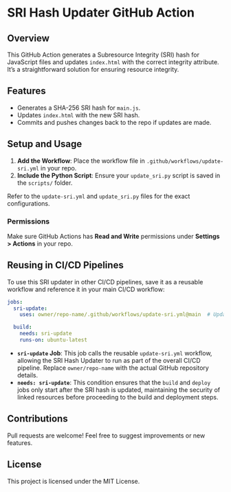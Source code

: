 # SRI Hash Updater GitHub Action

## Overview
This GitHub Action generates a Subresource Integrity (SRI) hash for JavaScript files and updates `index.html` with the correct integrity attribute. It’s a straightforward solution for ensuring resource integrity.

## Features
- Generates a SHA-256 SRI hash for `main.js`.
- Updates `index.html` with the new SRI hash.
- Commits and pushes changes back to the repo if updates are made.

## Setup and Usage

1. **Add the Workflow**: Place the workflow file in `.github/workflows/update-sri.yml` in your repo.
2. **Include the Python Script**: Ensure your `update_sri.py` script is saved in the `scripts/` folder.

Refer to the `update-sri.yml` and `update_sri.py` files for the exact configurations.

### Permissions
Make sure GitHub Actions has **Read and Write** permissions under **Settings > Actions** in your repo.

## Reusing in CI/CD Pipelines
To use this SRI updater in other CI/CD pipelines, save it as a reusable workflow and reference it in your main CI/CD workflow:

```yaml
jobs:
  sri-update:
    uses: owner/repo-name/.github/workflows/update-sri.yml@main  # Update with your repo details

  build:
    needs: sri-update
    runs-on: ubuntu-latest
```
- **`sri-update` Job**: This job calls the reusable `update-sri.yml` workflow, allowing the SRI Hash Updater to run as part of the overall CI/CD pipeline. Replace `owner/repo-name` with the actual GitHub repository details.
- **`needs: sri-update`**: This condition ensures that the `build` and `deploy` jobs only start after the SRI hash is updated, maintaining the security of linked resources before proceeding to the build and deployment steps.

## Contributions
Pull requests are welcome! Feel free to suggest improvements or new features.

## License
This project is licensed under the MIT License.